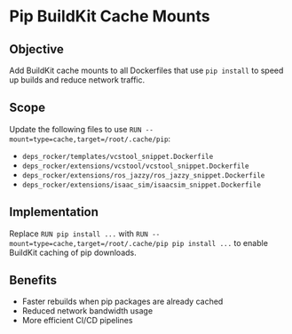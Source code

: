# Pip BuildKit Cache Mounts

## Objective
Add BuildKit cache mounts to all Dockerfiles that use `pip install` to speed up builds and reduce network traffic.

## Scope
Update the following files to use `RUN --mount=type=cache,target=/root/.cache/pip`:
- `deps_rocker/templates/vcstool_snippet.Dockerfile`
- `deps_rocker/extensions/vcstool/vcstool_snippet.Dockerfile`
- `deps_rocker/extensions/ros_jazzy/ros_jazzy_snippet.Dockerfile`
- `deps_rocker/extensions/isaac_sim/isaacsim_snippet.Dockerfile`

## Implementation
Replace `RUN pip install ...` with `RUN --mount=type=cache,target=/root/.cache/pip pip install ...` to enable BuildKit caching of pip downloads.

## Benefits
- Faster rebuilds when pip packages are already cached
- Reduced network bandwidth usage
- More efficient CI/CD pipelines
